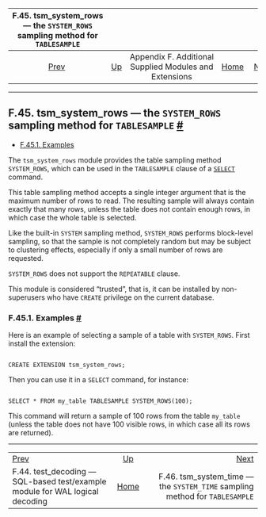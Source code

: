 <!--?xml version="1.0" encoding="UTF-8" standalone="no"?-->

|                F.45. tsm\_system\_rows — the `SYSTEM_ROWS` sampling method for `TABLESAMPLE`               |                                                                             |                                                        |                                                       |                                                                                                                |
| :--------------------------------------------------------------------------------------------------------: | :-------------------------------------------------------------------------- | :----------------------------------------------------: | ----------------------------------------------------: | -------------------------------------------------------------------------------------------------------------: |
| [Prev](test-decoding.html "F.44. test_decoding — SQL-based test/example module for WAL logical decoding")  | [Up](contrib.html "Appendix F. Additional Supplied Modules and Extensions") | Appendix F. Additional Supplied Modules and Extensions | [Home](index.html "PostgreSQL 17devel Documentation") |  [Next](tsm-system-time.html "F.46. tsm_system_time —&#xA;   the SYSTEM_TIME sampling method for TABLESAMPLE") |

***

## F.45. tsm\_system\_rows — the `SYSTEM_ROWS` sampling method for `TABLESAMPLE` [#](#TSM-SYSTEM-ROWS)

*   [F.45.1. Examples](tsm-system-rows.html#TSM-SYSTEM-ROWS-EXAMPLES)

[]()

The `tsm_system_rows` module provides the table sampling method `SYSTEM_ROWS`, which can be used in the `TABLESAMPLE` clause of a [`SELECT`](sql-select.html "SELECT") command.

This table sampling method accepts a single integer argument that is the maximum number of rows to read. The resulting sample will always contain exactly that many rows, unless the table does not contain enough rows, in which case the whole table is selected.

Like the built-in `SYSTEM` sampling method, `SYSTEM_ROWS` performs block-level sampling, so that the sample is not completely random but may be subject to clustering effects, especially if only a small number of rows are requested.

`SYSTEM_ROWS` does not support the `REPEATABLE` clause.

This module is considered “trusted”, that is, it can be installed by non-superusers who have `CREATE` privilege on the current database.

### F.45.1. Examples [#](#TSM-SYSTEM-ROWS-EXAMPLES)

Here is an example of selecting a sample of a table with `SYSTEM_ROWS`. First install the extension:

```

CREATE EXTENSION tsm_system_rows;
```

Then you can use it in a `SELECT` command, for instance:

```

SELECT * FROM my_table TABLESAMPLE SYSTEM_ROWS(100);
```

This command will return a sample of 100 rows from the table `my_table` (unless the table does not have 100 visible rows, in which case all its rows are returned).

***

|                                                                                                            |                                                                             |                                                                                                                |
| :--------------------------------------------------------------------------------------------------------- | :-------------------------------------------------------------------------: | -------------------------------------------------------------------------------------------------------------: |
| [Prev](test-decoding.html "F.44. test_decoding — SQL-based test/example module for WAL logical decoding")  | [Up](contrib.html "Appendix F. Additional Supplied Modules and Extensions") |  [Next](tsm-system-time.html "F.46. tsm_system_time —&#xA;   the SYSTEM_TIME sampling method for TABLESAMPLE") |
| F.44. test\_decoding — SQL-based test/example module for WAL logical decoding                              |            [Home](index.html "PostgreSQL 17devel Documentation")            |                                  F.46. tsm\_system\_time — the `SYSTEM_TIME` sampling method for `TABLESAMPLE` |
